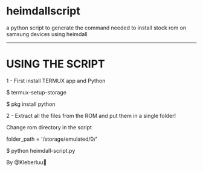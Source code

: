 # heimdallscript

a python script to generate the command needed to install stock rom on samsung devices using heimdall


______________________________

# USING THE SCRIPT

1 - First install TERMUX app and Python

$ termux-setup-storage

$ pkg install python




2 - Extract all the files from the ROM and put them in a single folder!


Change rom directory in the script

folder_path = '/storage/emulated/0/'


$ python heimdall-script.py

By @Kleberluu💚
